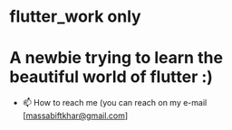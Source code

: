 # flutter_work only
# A newbie trying to learn the beautiful world of flutter :)

- 📫 How to reach me (you can reach on my e-mail [massabiftkhar@gmail.com]

